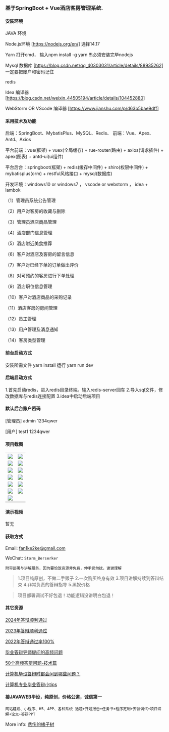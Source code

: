### 基于SpringBoot + Vue酒店客房管理系统.


#### 安装环境

JAVA 环境 

Node.js环境 [https://nodejs.org/en/] 选择14.17

Yarn 打开cmd， 输入npm install -g yarn !!!必须安装完毕nodejs

Mysql 数据库 [https://blog.csdn.net/qq_40303031/article/details/88935262] 一定要把账户和密码记住

redis

Idea 编译器 [https://blog.csdn.net/weixin_44505194/article/details/104452880]

WebStorm OR VScode 编译器 [https://www.jianshu.com/p/d63b5bae9dff]

#### 采用技术及功能

后端：SpringBoot、MybatisPlus、MySQL、Redis、
前端：Vue、Apex、Antd、Axios

平台前端：vue(框架) + vuex(全局缓存) + rue-router(路由) + axios(请求插件) + apex(图表)  + antd-ui(ui组件)

平台后台：springboot(框架) + redis(缓存中间件) + shiro(权限中间件) + mybatisplus(orm) + restful风格接口 + mysql(数据库)

开发环境：windows10 or windows7 ， vscode or webstorm ， idea + lambok

（1）管理员系统公告管理

（2）用户对客房的收藏与删除

（3）管理员酒店商品管理

（4）酒店部门信息管理

（5）酒店附近美食推荐

（6）客户对酒店及客房的留言信息

（7）客户对已经下单的订单做出评价

（8）对可预约的客房进行下单处理

（9）酒店职位信息管理

（10）客户对酒店商品的采购记录

（11）酒店客房的房间管理

（12）员工管理

（13）用户管理及消息通知

（14）客房类型管理


#### 前台启动方式
安装所需文件 yarn install 
运行 yarn run dev

#### 后端启动方式

1.首先启动redis，进入redis目录终端。输入redis-server回车
2.导入sql文件，修改数据库与redis连接配置
3.idea中启动后端项目

#### 默认后台账户密码
[管理员]
admin
1234qwer

[用户]
test1
1234qwer

#### 项目截图

|  |  |
|---------------------|---------------------|
|![](https://fank-bucket-oss.oss-cn-beijing.aliyuncs.com/img/b02c5a3564d57a8e0d55a9e725193a1.png) | ![](https://fank-bucket-oss.oss-cn-beijing.aliyuncs.com/img/ecd8d0081bc4d6c577ae351f5a7ada7.png) |
|![](https://fank-bucket-oss.oss-cn-beijing.aliyuncs.com/img/9013595272e7d99e2393f73cab30620.png) | ![](https://fank-bucket-oss.oss-cn-beijing.aliyuncs.com/img/e873f798c7119f33ea9831d277b4778.png) |
|![](https://fank-bucket-oss.oss-cn-beijing.aliyuncs.com/img/824b300de49b9b218330fc8ace45fa2.png) | ![](https://fank-bucket-oss.oss-cn-beijing.aliyuncs.com/img/c6a981234cdaa00f61c74fe4399bd38.png) |
|![](https://fank-bucket-oss.oss-cn-beijing.aliyuncs.com/img/37fa0b569acb2dbc2678b4b991efa5c.png) | ![](https://fank-bucket-oss.oss-cn-beijing.aliyuncs.com/img/bb66240665449fd54ce121b37ed631a.png) |
|![](https://fank-bucket-oss.oss-cn-beijing.aliyuncs.com/img/9b77e28963f62b06b0200b089136c9e.png) | ![](https://fank-bucket-oss.oss-cn-beijing.aliyuncs.com/img/b249398af81717bb5d48e4a70bf7ff0.png) |
|![](https://fank-bucket-oss.oss-cn-beijing.aliyuncs.com/img/07a1b5ef3f35407c82416c5b61a1fee.png) | ![](https://fank-bucket-oss.oss-cn-beijing.aliyuncs.com/img/hotal.png) |
|![](https://fank-bucket-oss.oss-cn-beijing.aliyuncs.com/img/3af6a7cfe0c8e568a524266c5561135.png) 



#### 演示视频

暂无

#### 获取方式

Email: fan1ke2ke@gmail.com

WeChat: `Storm_Berserker`

`附带部署与讲解服务，因为要恰饭资源非免费，伸手党勿扰，谢谢理解`

> 1.项目纯原创，不做二手贩子 2.一次购买终身有效 3.项目讲解持续到答辩结束 4.非常负责的答辩指导 5.黑奴价格

> 项目部署调试不好包退！功能逻辑没讲明白包退！

#### 其它资源

[2024年答辩顺利通过](https://berserker287.github.io/2024/06/06/2024%E5%B9%B4%E7%AD%94%E8%BE%A9%E9%A1%BA%E5%88%A9%E9%80%9A%E8%BF%87/)

[2023年答辩顺利通过](https://berserker287.github.io/2023/06/14/2023%E5%B9%B4%E7%AD%94%E8%BE%A9%E9%A1%BA%E5%88%A9%E9%80%9A%E8%BF%87/)

[2022年答辩通过率100%](https://berserker287.github.io/2022/05/25/%E9%A1%B9%E7%9B%AE%E4%BA%A4%E6%98%93%E8%AE%B0%E5%BD%95/)

[毕业答辩导师提问的高频问题](https://berserker287.github.io/2023/06/13/%E6%AF%95%E4%B8%9A%E7%AD%94%E8%BE%A9%E5%AF%BC%E5%B8%88%E6%8F%90%E9%97%AE%E7%9A%84%E9%AB%98%E9%A2%91%E9%97%AE%E9%A2%98/)

[50个高频答辩问题-技术篇](https://berserker287.github.io/2023/06/13/50%E4%B8%AA%E9%AB%98%E9%A2%91%E7%AD%94%E8%BE%A9%E9%97%AE%E9%A2%98-%E6%8A%80%E6%9C%AF%E7%AF%87/)

[计算机毕设答辩时都会问到哪些问题？](https://www.zhihu.com/question/31020988)

[计算机专业毕业答辩小tips](https://zhuanlan.zhihu.com/p/145911029)


#### 接JAVAWEB毕设，纯原创，价格公道，诚信第一

`网站建设、小程序、H5、APP、各种系统 选题+开题报告+任务书+程序定制+安装调试+项目讲解+论文+答辩PPT`

More info: [悲伤的橘子树](https://berserker287.github.io/)
